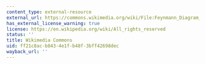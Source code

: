 ```yaml
---
content_type: external-resource
external_url: https://commons.wikimedia.org/wiki/File:Feynmann_Diagram_Gluon_Radiation.svg
has_external_license_warning: true
license: https://en.wikipedia.org/wiki/All_rights_reserved
status: ''
title: Wikimedia Commons
uid: ff21c8ac-b843-4e1f-b48f-3bff42698dec
wayback_url: ''
---
```

